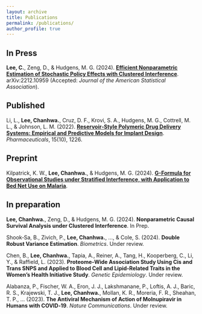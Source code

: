 ```yaml
---
layout: archive
title: Publications
permalink: /publications/
author_profile: true
---
```


## In Press

**Lee, C.**, Zeng, D., & Hudgens, M. G. (2024). 
[**Efficient Nonparametric Estimation of Stochastic Policy Effects with Clustered Interference**](https://arxiv.org/abs/2212.10959). 
arXiv:2212.10959
(Accepted: _Journal of the American Statistical Association_).

## Published

Li, L., **Lee, Chanhwa.**, Cruz, D. F., Krovi, S. A., Hudgens, M. G., Cottrell, M. L., & Johnson, L. M. (2022). 
[**Reservoir‑Style Polymeric Drug Delivery Systems: Empirical and Predictive Models for Implant Design**](https://www.mdpi.com/1424-8247/15/10/1226). 
_Pharmaceuticals_, 15(10), 1226.

## Preprint

Kilpatrick, K. W., **Lee, Chanhwa.**, & Hudgens, M. G. (2024). 
[**G-Formula for Observational Studies under Stratified Interference, with Application to Bed Net Use on Malaria**](https://arxiv.org/abs/2102.01155).


## In preparation

**Lee, Chanhwa.**, Zeng, D., & Hudgens, M. G. (2024). 
**Nonparametric Causal Survival Analysis under Clustered Interference**.
In Prep.

Shook‑Sa, B., Zivich, P., **Lee, Chanhwa.**, ..., & Cole, S. (2024). 
**Double Robust Variance Estimation**. 
_Biometrics_. Under review.

Chen, B., **Lee, Chanhwa.**, Tapia, A., Reiner, A., Tang, H., Kooperberg, C., Li, Y., & Raffield, L. (2023). 
**Proteome‑Wide Association Study Using Cis and Trans SNPS and Applied to Blood Cell and Lipid‑Related Traits in the Women’s Health Initiative Study**.
_Genetic Epidemiology_. Under review.

Alabanza, P., Fischer, W. A., Eron, J. J., Lakshmanane, P., Loftis, A. J., Baric, R. S., Krajewski, T. J., **Lee, Chanhwa.**, Mollan, K. R., Moreria,
F. R., Sheahan, T. P., ... (2023). 
**The Antiviral Mechanism of Action of Molnupiravir in Humans with COVID‑19**.
_Nature Communications_. Under review.
